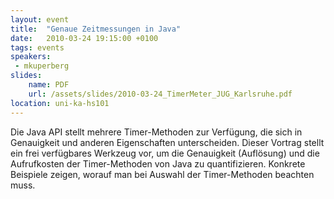 ```yaml
---
layout: event
title:  "Genaue Zeitmessungen in Java"
date:   2010-03-24 19:15:00 +0100
tags: events
speakers:
 - mkuperberg
slides:
    name: PDF
    url: /assets/slides/2010-03-24_TimerMeter_JUG_Karlsruhe.pdf
location: uni-ka-hs101
---
```


Die Java API stellt mehrere Timer-Methoden zur Verfügung, die sich in Genauigkeit und anderen Eigenschaften unterscheiden. Dieser Vortrag stellt ein frei verfügbares Werkzeug vor, um die Genauigkeit (Auflösung) und die Aufrufkosten der Timer-Methoden von Java zu quantifizieren. Konkrete Beispiele zeigen, worauf man bei Auswahl der Timer-Methoden beachten muss.
